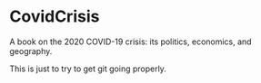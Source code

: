 # CovidCrisis
A book on the 2020 COVID-19 crisis: its politics, economics, and geography.

This is just to try to get git going properly.
